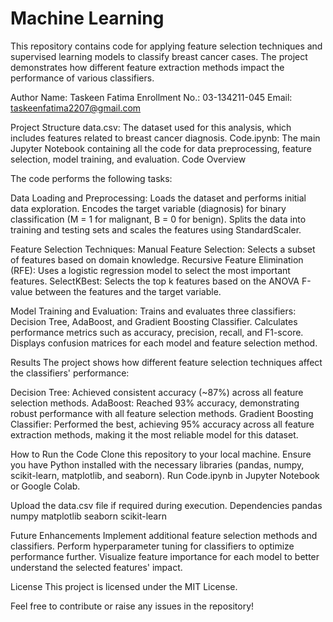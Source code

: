 # Machine Learning

This repository contains code for applying feature selection techniques and supervised learning models to classify breast cancer cases. The project demonstrates how different feature extraction methods impact the performance of various classifiers.

Author
Name: Taskeen Fatima
Enrollment No.: 03-134211-045
Email: taskeenfatima2207@gmail.com

Project Structure
data.csv: The dataset used for this analysis, which includes features related to breast cancer diagnosis.
Code.ipynb: The main Jupyter Notebook containing all the code for data preprocessing, feature selection, model training, and evaluation.
Code Overview

The code performs the following tasks:

Data Loading and Preprocessing:
Loads the dataset and performs initial data exploration.
Encodes the target variable (diagnosis) for binary classification (M = 1 for malignant, B = 0 for benign).
Splits the data into training and testing sets and scales the features using StandardScaler.

Feature Selection Techniques:
Manual Feature Selection: Selects a subset of features based on domain knowledge.
Recursive Feature Elimination (RFE): Uses a logistic regression model to select the most important features.
SelectKBest: Selects the top k features based on the ANOVA F-value between the features and the target variable.

Model Training and Evaluation:
Trains and evaluates three classifiers: Decision Tree, AdaBoost, and Gradient Boosting Classifier.
Calculates performance metrics such as accuracy, precision, recall, and F1-score.
Displays confusion matrices for each model and feature selection method.

Results
The project shows how different feature selection techniques affect the classifiers' performance:

Decision Tree: Achieved consistent accuracy (~87%) across all feature selection methods.
AdaBoost: Reached 93% accuracy, demonstrating robust performance with all feature selection methods.
Gradient Boosting Classifier: Performed the best, achieving 95% accuracy across all feature extraction methods, making it the most reliable model for this dataset.

How to Run the Code
Clone this repository to your local machine.
Ensure you have Python installed with the necessary libraries (pandas, numpy, scikit-learn, matplotlib, and seaborn).
Run Code.ipynb in Jupyter Notebook or Google Colab.

Upload the data.csv file if required during execution.
Dependencies
pandas
numpy
matplotlib
seaborn
scikit-learn

Future Enhancements
Implement additional feature selection methods and classifiers.
Perform hyperparameter tuning for classifiers to optimize performance further.
Visualize feature importance for each model to better understand the selected features' impact.

License
This project is licensed under the MIT License.

Feel free to contribute or raise any issues in the repository!
